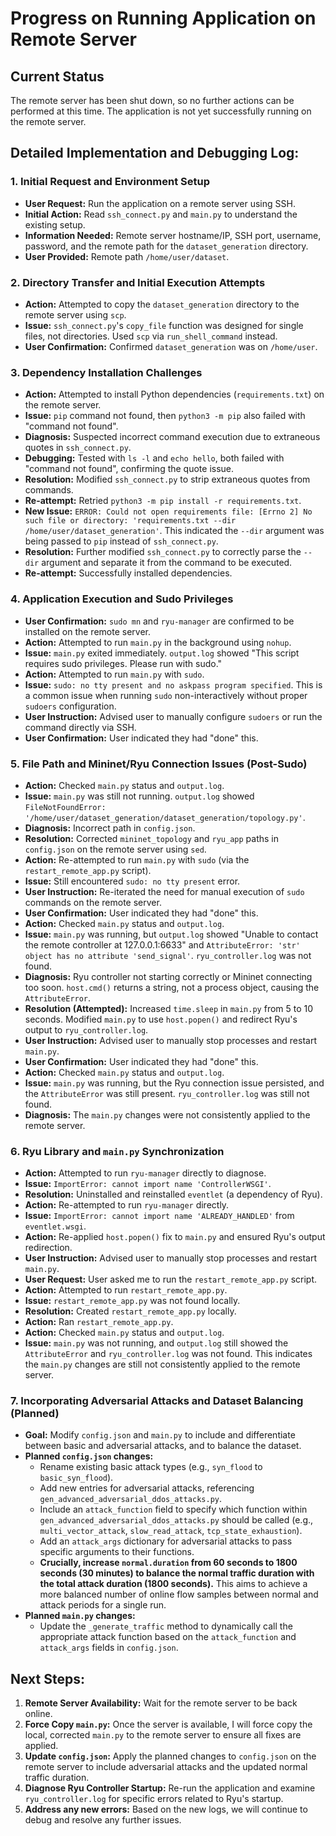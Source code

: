 # Progress on Running Application on Remote Server

## Current Status
The remote server has been shut down, so no further actions can be performed at this time. The application is not yet successfully running on the remote server.

## Detailed Implementation and Debugging Log:

### 1. Initial Request and Environment Setup
*   **User Request:** Run the application on a remote server using SSH.
*   **Initial Action:** Read `ssh_connect.py` and `main.py` to understand the existing setup.
*   **Information Needed:** Remote server hostname/IP, SSH port, username, password, and the remote path for the `dataset_generation` directory.
*   **User Provided:** Remote path `/home/user/dataset`.

### 2. Directory Transfer and Initial Execution Attempts
*   **Action:** Attempted to copy the `dataset_generation` directory to the remote server using `scp`.
*   **Issue:** `ssh_connect.py`'s `copy_file` function was designed for single files, not directories. Used `scp` via `run_shell_command` instead.
*   **User Confirmation:** Confirmed `dataset_generation` was on `/home/user`.

### 3. Dependency Installation Challenges
*   **Action:** Attempted to install Python dependencies (`requirements.txt`) on the remote server.
*   **Issue:** `pip` command not found, then `python3 -m pip` also failed with "command not found".
*   **Diagnosis:** Suspected incorrect command execution due to extraneous quotes in `ssh_connect.py`.
*   **Debugging:** Tested with `ls -l` and `echo hello`, both failed with "command not found", confirming the quote issue.
*   **Resolution:** Modified `ssh_connect.py` to strip extraneous quotes from commands.
*   **Re-attempt:** Retried `python3 -m pip install -r requirements.txt`.
*   **New Issue:** `ERROR: Could not open requirements file: [Errno 2] No such file or directory: 'requirements.txt --dir /home/user/dataset_generation'`. This indicated the `--dir` argument was being passed to `pip` instead of `ssh_connect.py`.
*   **Resolution:** Further modified `ssh_connect.py` to correctly parse the `--dir` argument and separate it from the command to be executed.
*   **Re-attempt:** Successfully installed dependencies.

### 4. Application Execution and Sudo Privileges
*   **User Confirmation:** `sudo mn` and `ryu-manager` are confirmed to be installed on the remote server.
*   **Action:** Attempted to run `main.py` in the background using `nohup`.
*   **Issue:** `main.py` exited immediately. `output.log` showed "This script requires sudo privileges. Please run with sudo."
*   **Action:** Attempted to run `main.py` with `sudo`.
*   **Issue:** `sudo: no tty present and no askpass program specified`. This is a common issue when running `sudo` non-interactively without proper `sudoers` configuration.
*   **User Instruction:** Advised user to manually configure `sudoers` or run the command directly via SSH.
*   **User Confirmation:** User indicated they had "done" this.

### 5. File Path and Mininet/Ryu Connection Issues (Post-Sudo)
*   **Action:** Checked `main.py` status and `output.log`.
*   **Issue:** `main.py` was still not running. `output.log` showed `FileNotFoundError: '/home/user/dataset_generation/dataset_generation/topology.py'`.
*   **Diagnosis:** Incorrect path in `config.json`.
*   **Resolution:** Corrected `mininet_topology` and `ryu_app` paths in `config.json` on the remote server using `sed`.
*   **Action:** Re-attempted to run `main.py` with `sudo` (via the `restart_remote_app.py` script).
*   **Issue:** Still encountered `sudo: no tty present` error.
*   **User Instruction:** Re-iterated the need for manual execution of `sudo` commands on the remote server.
*   **User Confirmation:** User indicated they had "done" this.
*   **Action:** Checked `main.py` status and `output.log`.
*   **Issue:** `main.py` was running, but `output.log` showed "Unable to contact the remote controller at 127.0.0.1:6633" and `AttributeError: 'str' object has no attribute 'send_signal'`. `ryu_controller.log` was not found.
*   **Diagnosis:** Ryu controller not starting correctly or Mininet connecting too soon. `host.cmd()` returns a string, not a process object, causing the `AttributeError`.
*   **Resolution (Attempted):** Increased `time.sleep` in `main.py` from 5 to 10 seconds. Modified `main.py` to use `host.popen()` and redirect Ryu's output to `ryu_controller.log`.
*   **User Instruction:** Advised user to manually stop processes and restart `main.py`.
*   **User Confirmation:** User indicated they had "done" this.
*   **Action:** Checked `main.py` status and `output.log`.
*   **Issue:** `main.py` was running, but the Ryu connection issue persisted, and the `AttributeError` was still present. `ryu_controller.log` was still not found.
*   **Diagnosis:** The `main.py` changes were not consistently applied to the remote server.

### 6. Ryu Library and `main.py` Synchronization
*   **Action:** Attempted to run `ryu-manager` directly to diagnose.
*   **Issue:** `ImportError: cannot import name 'ControllerWSGI'`.
*   **Resolution:** Uninstalled and reinstalled `eventlet` (a dependency of Ryu).
*   **Action:** Re-attempted to run `ryu-manager` directly.
*   **Issue:** `ImportError: cannot import name 'ALREADY_HANDLED'` from `eventlet.wsgi`.
*   **Action:** Re-applied `host.popen()` fix to `main.py` and ensured Ryu's output redirection.
*   **User Instruction:** Advised user to manually stop processes and restart `main.py`.
*   **User Request:** User asked me to run the `restart_remote_app.py` script.
*   **Action:** Attempted to run `restart_remote_app.py`.
*   **Issue:** `restart_remote_app.py` was not found locally.
*   **Resolution:** Created `restart_remote_app.py` locally.
*   **Action:** Ran `restart_remote_app.py`.
*   **Action:** Checked `main.py` status and `output.log`.
*   **Issue:** `main.py` was not running, and `output.log` still showed the `AttributeError` and `ryu_controller.log` was not found. This indicates the `main.py` changes are still not consistently applied to the remote server.

### 7. Incorporating Adversarial Attacks and Dataset Balancing (Planned)
*   **Goal:** Modify `config.json` and `main.py` to include and differentiate between basic and adversarial attacks, and to balance the dataset.
*   **Planned `config.json` changes:**
    *   Rename existing basic attack types (e.g., `syn_flood` to `basic_syn_flood`).
    *   Add new entries for adversarial attacks, referencing `gen_advanced_adversarial_ddos_attacks.py`.
    *   Include an `attack_function` field to specify which function within `gen_advanced_adversarial_ddos_attacks.py` should be called (e.g., `multi_vector_attack`, `slow_read_attack`, `tcp_state_exhaustion`).
    *   Add an `attack_args` dictionary for adversarial attacks to pass specific arguments to their functions.
    *   **Crucially, increase `normal.duration` from 60 seconds to 1800 seconds (30 minutes) to balance the normal traffic duration with the total attack duration (1800 seconds).** This aims to achieve a more balanced number of online flow samples between normal and attack periods for a single run.
*   **Planned `main.py` changes:**
    *   Update the `_generate_traffic` method to dynamically call the appropriate attack function based on the `attack_function` and `attack_args` fields in `config.json`.

## Next Steps:

1.  **Remote Server Availability:** Wait for the remote server to be back online.
2.  **Force Copy `main.py`:** Once the server is available, I will force copy the local, corrected `main.py` to the remote server to ensure all fixes are applied.
3.  **Update `config.json`:** Apply the planned changes to `config.json` on the remote server to include adversarial attacks and the updated normal traffic duration.
4.  **Diagnose Ryu Controller Startup:** Re-run the application and examine `ryu_controller.log` for specific errors related to Ryu's startup.
5.  **Address any new errors:** Based on the new logs, we will continue to debug and resolve any further issues.
